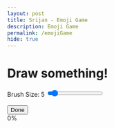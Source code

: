 ```yaml
---
layout: post
title: Srijan - Emoji Game
description: Emoji Game
permalink: /emojiGame
hide: true
---
```


<link rel="stylesheet" href="emoji.css">
<h1>Draw something!</h1>
<div id="container">
    <div id="controls">
        <div id="colorPicker"></div>
        <label for="brushSize">Brush Size: <span id="brushSizeValue">5</span></label>
        <input type="range" id="brushSize" min="1" max="50" value="5">
    </div>
    <canvas id="drawingCanvas" width="160" height="160"></canvas>
    <br>
    <button id="doneButton">Done</button>
    <!-- Progress bar -->
    <div id="progressContainer">
        <div id="progressBar"></div>
        <span id="progressPercent">0%</span>
    </div>
    <div id="result"></div>
</div>
<script src="https://cdn.jsdelivr.net/npm/@jaames/iro@5"></script>
<script async src="https://docs.opencv.org/4.x/opencv.js" type="text/javascript"></script>
<script>
    const canvas = document.getElementById('drawingCanvas');
    const ctx = canvas.getContext('2d');
    let drawing = false;
    let brushColor = '#FF0000'; // Default color
    let brushSize = 5; // Default brush size
    // Initialize IRO color picker
    const colorPicker = new iro.ColorPicker("#colorPicker", {
        width: 200,
        color: "#FF0000" // Default color
    });
    // Update the color when user picks a color
    colorPicker.on('color:change', function(color) {
        brushColor = color.hexString;
    });
    function toggleInvert() {
        const canvas = document.getElementById('drawingCanvas');
        // if (canvas.style.filter === 'invert(1)') {
            canvas.style.filter = 'none';
        // } else {
        //     canvas.style.filter = 'invert(1)';
        // }
    }
    // Brush size slider event
    const brushSizeSlider = document.getElementById('brushSize');
    const brushSizeValue = document.getElementById('brushSizeValue');
    brushSizeSlider.addEventListener('input', function() {
        brushSize = brushSizeSlider.value;
        brushSizeValue.textContent = brushSize;
    });
    // Event listeners for drawing
    canvas.addEventListener('mousedown', startDrawing);
    canvas.addEventListener('mouseup', stopDrawing);
    canvas.addEventListener('mousemove', draw);
    function startDrawing(e) {
        drawing = true;
        toggleInvert()
        draw(e);  // Start drawing right away
    }
    function stopDrawing() {
        drawing = false;
        ctx.beginPath();  // Reset path so no unintended lines are drawn
    }
    function draw(e) {
        if (!drawing) return;
        ctx.lineWidth = brushSize;
        ctx.lineCap = 'round';
        ctx.strokeStyle = brushColor;
        ctx.lineTo(e.clientX - canvas.offsetLeft, e.clientY - canvas.offsetTop + 60);
        ctx.stroke();
        ctx.beginPath();
        ctx.moveTo(e.clientX - canvas.offsetLeft, e.clientY - canvas.offsetTop + 60);
        // invertCanvasColors();
    }
    // Load emoji images from a folder (accessible via URL)
    const emojiImages = [];
    const numberOfEmojis = 846; // Change to the number of emoji images you have
    for (let i = 1; i <= numberOfEmojis; i++) {
        const img = new Image();
        img.crossOrigin = 'Anonymous';
        img.src = `https://raw.githubusercontent.com/tmm1/emoji-extractor/master/images/160x160/${i}.png`;
        emojiImages.push(img);
    }
    function computeMSE(imgData1, imgData2) {
        const data1 = imgData1.data;
        const data2 = imgData2.data;
        let mse = 0;
        for (let i = 0; i < data1.length; i += 4) {
            const rDiff = data1[i] - data2[i];
            const gDiff = data1[i + 1] - data2[i + 1];
            const bDiff = data1[i + 2] - data2[i + 2];
            mse += (rDiff * rDiff + gDiff * gDiff + bDiff * bDiff) / 3;
        }
        return mse / (imgData1.width * imgData1.height);
    }
    document.getElementById('doneButton').addEventListener('click', function() {
        const userImage = ctx.getImageData(0, 0, canvas.width, canvas.height);
        // Initialize an array to store the top 3 closest emojis with their MSE values
        const topMatches = [
            { emoji: null, mse: Infinity },
            { emoji: null, mse: Infinity },
            { emoji: null, mse: Infinity }
        ];
        let currentIndex = 0;
        function processNextEmoji() {
            if (currentIndex >= numberOfEmojis) {
                // Once processing is done, display the top 3 closest matching emojis
                const resultDiv = document.getElementById('result');
                resultDiv.innerHTML = '<h3>Top 3 Closest Emoji Matches:</h3>';
                // Display all 3 emojis in a row
                topMatches.forEach(match => {
                    const imgElement = document.createElement('img');
                    imgElement.src = match.emoji.src;
                    resultDiv.appendChild(imgElement);
                });
                return;
            }
            const emojiImage = emojiImages[currentIndex];
            // Update progress bar and percentage
            const progressBar = document.getElementById('progressBar');
            const progressPercent = document.getElementById('progressPercent');
            const percentage = ((currentIndex + 1) / numberOfEmojis) * 100;
            progressBar.style.width = `${percentage}%`;
            progressPercent.textContent = `${Math.round(percentage)}%`; // Update the percentage display
            // Draw the emoji image on a temporary canvas
            const tempCanvas = document.createElement('canvas');
            tempCanvas.width = 160;
            tempCanvas.height = 160;
            const tempCtx = tempCanvas.getContext('2d');
            tempCtx.drawImage(emojiImage, 0, 0, 160, 160);
            const emojiImageData = tempCtx.getImageData(0, 0, 160, 160);
            // Compute MSE between user drawing and emoji
            const mse = computeMSE(userImage, emojiImageData);
            // Check if the current emoji belongs in the top 3
            if (mse < topMatches[2].mse) {
                topMatches[2] = { emoji: emojiImage, mse: mse }; // Replace the 3rd place match
                // Sort the matches to keep the best (lowest MSE) at the top
                topMatches.sort((a, b) => a.mse - b.mse);
            }
            // Move to the next emoji after a slight delay to allow the UI to update
            currentIndex++;
            setTimeout(processNextEmoji, 0); // Use setTimeout to release control and let the UI update
        }
        // Start processing emojis
        processNextEmoji();
    });
</script>